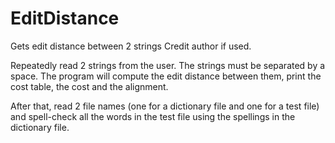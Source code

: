 # EditDistance
Gets edit distance between 2 strings
Credit author if used.

Repeatedly read 2 strings from the user. 
The strings must be separated by a space.
The program will compute the edit distance between them, 
print the cost table, the cost and the alignment.

After that, read 2 file names (one for a dictionary file and 
one for a test file) and spell-check all the words in the test file 
using the spellings in the dictionary file.
